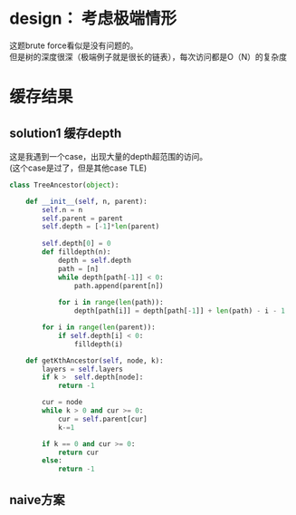 # design： 考虑极端情形
这题brute force看似是没有问题的。  
但是树的深度很深（极端例子就是很长的链表），每次访问都是O（N）的复杂度   
# 缓存结果
## solution1 缓存depth
这是我遇到一个case，出现大量的depth超范围的访问。    
(这个case是过了，但是其他case TLE)
```py
class TreeAncestor(object):

    def __init__(self, n, parent):
        self.n = n
        self.parent = parent
        self.depth = [-1]*len(parent)
        
        self.depth[0] = 0
        def filldepth(n):
            depth = self.depth
            path = [n]
            while depth[path[-1]] < 0:
                path.append(parent[n])
                
            for i in range(len(path)):
                depth[path[i]] = depth[path[-1]] + len(path) - i - 1

        for i in range(len(parent)):
            if self.depth[i] < 0:
                filldepth(i)

    def getKthAncestor(self, node, k):
        layers = self.layers
        if k >  self.depth[node]:
            return -1

        cur = node
        while k > 0 and cur >= 0:
            cur = self.parent[cur]
            k-=1

        if k == 0 and cur >= 0:
            return cur
        else:
            return -1
```

## naive方案
